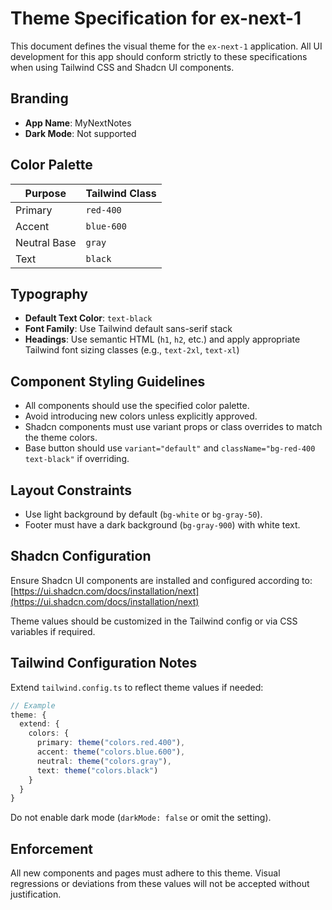 # Theme Specification for ex-next-1

This document defines the visual theme for the `ex-next-1` application. All UI development for this app should conform strictly to these specifications when using Tailwind CSS and Shadcn UI components.

## Branding

* **App Name**: MyNextNotes
* **Dark Mode**: Not supported

## Color Palette

| Purpose      | Tailwind Class |
| ------------ | -------------- |
| Primary      | `red-400`      |
| Accent       | `blue-600`     |
| Neutral Base | `gray`         |
| Text         | `black`        |

## Typography

* **Default Text Color**: `text-black`
* **Font Family**: Use Tailwind default sans-serif stack
* **Headings**: Use semantic HTML (`h1`, `h2`, etc.) and apply appropriate Tailwind font sizing classes (e.g., `text-2xl`, `text-xl`)

## Component Styling Guidelines

* All components should use the specified color palette.
* Avoid introducing new colors unless explicitly approved.
* Shadcn components must use variant props or class overrides to match the theme colors.
* Base button should use `variant="default"` and `className="bg-red-400 text-black"` if overriding.

## Layout Constraints

* Use light background by default (`bg-white` or `bg-gray-50`).
* Footer must have a dark background (`bg-gray-900`) with white text.

## Shadcn Configuration

Ensure Shadcn UI components are installed and configured according to:
[https://ui.shadcn.com/docs/installation/next](https://ui.shadcn.com/docs/installation/next)

Theme values should be customized in the Tailwind config or via CSS variables if required.

## Tailwind Configuration Notes

Extend `tailwind.config.ts` to reflect theme values if needed:

```ts
// Example
theme: {
  extend: {
    colors: {
      primary: theme("colors.red.400"),
      accent: theme("colors.blue.600"),
      neutral: theme("colors.gray"),
      text: theme("colors.black")
    }
  }
}
```

Do not enable dark mode (`darkMode: false` or omit the setting).

## Enforcement

All new components and pages must adhere to this theme. Visual regressions or deviations from these values will not be accepted without justification.

